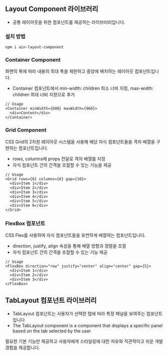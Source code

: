 ## Layout Component 라이브러리

- 공통 레이아웃을 위한 컴포넌트를 제공하는 라이브러리입니다.

### 설치 방법

```
npm i ain-layout-component
```

### Container Component

화면의 폭에 따라 내용의 최대 폭을 제한하고 중앙에 배치하는 레이아웃 컴포넌트입니다.

- Container 컴포넌트에서 min-width: children 최소 너비 지정, max-width: children 최대 너비 지정으로 추가

```tsx
// Usage
<Container minWidth={600} maxWidth={960}>
  <div>Content</div>
</Container>
```

### Grid Component

CSS Grid의 2차원 레이아웃 시스템을 사용해 해당 자식 컴포넌트들을 격자 배열을 구현하는 컴포넌트입니다.

- rows, columns에 props 전달로 격자 배열를 지정
- 자식 컴포넌트 간의 간격을 조절할 수 있는 기능을 제공

```tsx
// Usage
<Grid rows={6} columns={6} gap={10}>
  <div>Item 1</div>
  <div>Item 2</div>
  <div>Item 3</div>
  <div>Item 4</div>
  <div>Item 5</div>
  <div>Item 6</div>
</Grid>
```

### FlexBox 컴포넌트

CSS Flex를 사용하여 자식 컴포넌트들을 유연하게 배열하는 컴포넌트입니다.

- direction, justify, align 속성을 통해 배열 방향과 정렬을 조절
- 자식 컴포넌트 간의 간격을 조절할 수 있는 기능 제공

```tsx
// Usage
<FlexBox direction="row" justify="center" align="center" gap={5}>
  <div>Item 1</div>
  <div>Item 2</div>
  <div>Item 3</div>
</FlexBox>
```

## TabLayout 컴포넌트 라이브러리

- TabLayout 컴포넌트는 사용자가 선택한 탭에 따라 특정 패널을 보여주는 컴포넌트입니다
- The TabLayout component is a component that displays a specific panel based on the tab selected by the user

필요한 기본 기능만 제공하고 사용자에게 스타일링에 대한 자유와 직관적이고 쉬운 개발 경험을 제공합니다.
